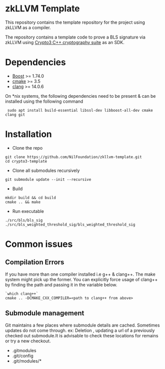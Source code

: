 # zkLLVM Template

This repository contains the template repository for the project using zkLLVM as a compiler. 

The repository contains a template code to prove a BLS signature via zkLLVM using [Crypto3 C++ cryptography suite](https://github.com/nilfoundation/crypto3) as an SDK.

# Dependencies

- [Boost](https://www.boost.org/) >= 1.74.0
- [cmake](https://cmake.org/) >= 3.5
- [clang](https://clang.llvm.org/) >= 14.0.6

On *nix systems, the following dependencies need to be present & can be installed using the following command

```
 sudo apt install build-essential libssl-dev libboost-all-dev cmake clang git
```

# Installation 
- Clone the repo 
 ```
git clone https://github.com/NilFoundation/zkllvm-template.git
cd crypto3-template
```

- Clone all submodules recursively
```
git submodule update --init --recursive
```

- Build 
``` 
mkdir build && cd build
cmake .. && make
```

- Run executable
``` 
./src/bls/bls_sig
./src/bls_weighted_threshold_sig/bls_weighted_threshold_sig
```

# Common issues

## Compilation Errors
If you have more than one compiler installed i.e g++ & clang++. The make system might pick up the former. You can explicitly force usage of 
clang++ by finding the path and passing it in the variable below.

```
`which clang++`  
cmake .. -DCMAKE_CXX_COMPILER=<path to clang++ from above>
```

## Submodule management
Git maintains a few places where submodule details are cached. Sometimes updates do not come through. ex: Deletion , updating
a url of a previously checked out submodule.It is advisable to check these locations for remains or try a new checkout.
- .gitmodules
- .git/config
- .git/modules/*
